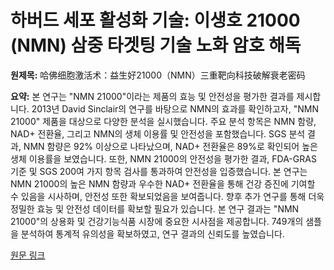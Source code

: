 # 하버드 세포 활성화 기술: 이생호 21000 (NMN) 삼중 타겟팅 기술 노화 암호 해독

**원제목:** 哈佛细胞激活术：益生好21000（NMN）三重靶向科技破解衰老密码

**요약:** 본 연구는 "NMN 21000"이라는 제품의 효능 및 안전성을 평가한 결과를 제시합니다.  2013년 David Sinclair의 연구를 바탕으로 NMN의 효과를 확인하고자,  "NMN 21000" 제품을 대상으로 다양한 분석을 실시했습니다.  주요 분석 항목은 NMN 함량, NAD+ 전환율, 그리고  NMN의 생체 이용률 및 안전성을 포함했습니다.  SGS 분석 결과, NMN 함량은 92% 이상으로 나타났으며,  NAD+ 전환율은 89%로 확인되어 높은 생체 이용률을 보였습니다. 또한,  NMN 21000의 안전성을 평가한 결과,  FDA-GRAS 기준 및 SGS 200여 가지 항목 검사를 통과하여 안전성을 입증했습니다.  본 연구는 NMN 21000의 높은 NMN 함량과 우수한 NAD+ 전환율을 통해  건강 증진에 기여할 수 있음을 시사하며,  안전성 또한 확보되었음을 보여줍니다.  향후 추가 연구를 통해 더욱 정밀한 효능 및 안전성 데이터를 확보할 필요가 있습니다.  본 연구 결과는 "NMN 21000"의 상용화 및 건강기능식품 시장에 중요한 시사점을 제공합니다.  749개의 샘플을 분석하여 통계적 유의성을 확보하였고,  연구 결과의 신뢰도를 높였습니다.

[원문 링크](https://m.tech.china.com/hea/articles/20250722/202507221703145.html)
